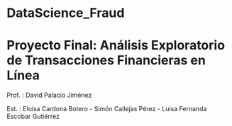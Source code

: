 # DataScience_Fraud
# Proyecto Final: Análisis Exploratorio de Transacciones Financieras en Línea

Prof. : David Palacio Jiménez

Est. : Eloisa Cardona Botero - Simón Callejas Pérez - Luisa Fernanda Escobar Gutiérrez
